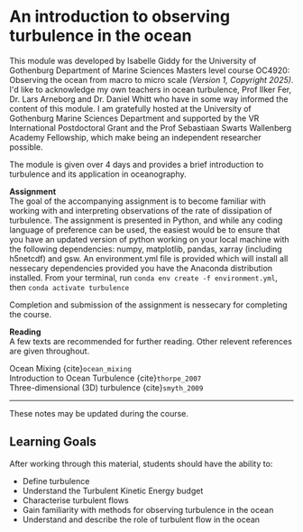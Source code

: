 # An introduction to observing turbulence in the ocean

This module was developed by Isabelle Giddy for the University of Gothenburg Department of Marine Sciences Masters level course OC4920: Observing the ocean from macro to micro scale *(Version 1, Copyright 2025)*. I'd like to acknowledge my own teachers in ocean turbulence, Prof Ilker Fer, Dr. Lars Arneborg and Dr. Daniel Whitt who have in some way informed the content of this module. I am gratefully hosted at the University of Gothenburg Marine Sciences Department and supported by the VR International Postdoctoral Grant and the Prof Sebastiaan Swarts Wallenberg Academy Fellowship, which make being an independent researcher possible. 

The module is given over 4 days and provides a brief introduction to turbulence and its application in oceanography. 

**Assignment**  
The goal of the accompanying assignment is to become familiar with working with and interpreting observations of the rate of dissipation of turbulence. 
The assignment is presented in Python, and while any coding language of preference can be used, the easiest would be to ensure that you have an updated version of python working on your local machine with the following dependencies: numpy, matplotlib, pandas, xarray (including h5netcdf) and gsw.
An environment.yml file is provided which will install all nessecary dependencies provided you have the Anaconda distribution installed. 
From your terminal, run ```conda env create -f environment.yml```, then ```conda activate turbulence```

Completion and submission of the assignment is nessecary for completing the course. 

**Reading**  
A few texts are recommended for further reading. Other relevent references are given throughout.

Ocean Mixing {cite}`ocean_mixing`  
Introduction to Ocean Turbulence {cite}`thorpe_2007`  
Three-dimensional (3D) turbulence {cite}`smyth_2009`  

---

These notes may be updated during the course. 


## Learning Goals

After working through this material, students should have the ability to:

- Define turbulence 
- Understand the Turbulent Kinetic Energy budget 
- Characterise turbulent flows
- Gain familiarity with methods for observing turbulence in the ocean
- Understand and describe the role of turbulent flow in the ocean
